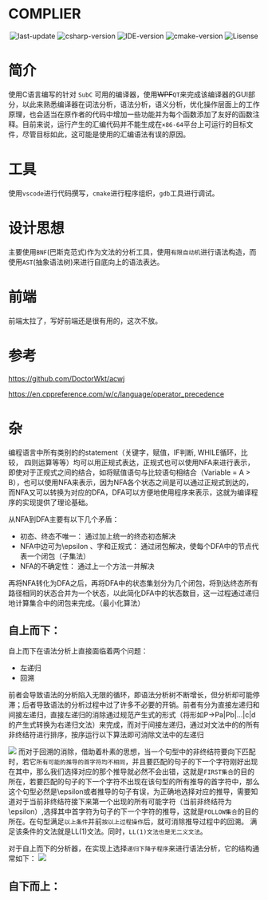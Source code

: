<!--
 * @Descriptions: 
 * @Author: Junhui Luo
 * @Blog: https://luojunhui1.github.io/
 * @Date: 2021-06-05 15:45:23
 * @LastEditTime: 2021-06-10 00:30:13
-->
# COMPLIER
<p align="center">
    <img alt="last-update" src="https://img.shields.io/github/last-commit/luojunhui1/complier?label=Code%20Update&logo=visual-studio-code"></img>
    <img alt="csharp-version" src="https://img.shields.io/badge/C%23-8.0-blue.svg"></img>
    <img alt="IDE-version" src="https://img.shields.io/badge/IDE-vs2019-blue.svg"></img>
    <img alt="cmake-version" src="https://img.shields.io/badge/CMake-3.17.3-blue.svg"></img>
    <img alt="Lisense" src="https://img.shields.io/badge/Lisense-GPL3-green.svg"></img>
</p>

# 简介
使用C语言编写的针对 `SubC` 可用的编译器，使用~~WPF~~`QT`来完成该编译器的GUI部分，以此来熟悉编译器在词法分析，语法分析，语义分析，优化操作层面上的工作原理，也会适当在原作者的代码中增加一些功能并为每个函数添加了友好的函数注释。目前来说，运行产生的汇编代码并不能生成在`×86-64`平台上可运行的目标文件，尽管目标如此，这可能是使用的汇编语法有误的原因。

# 工具
使用`vscode`进行代码撰写，`cmake`进行程序组织，`gdb`工具进行调试。

# 设计思想
主要使用`BNF`(巴斯克范式)作为文法的分析工具，使用`有限自动机`进行语法构造，而使用`AST`(抽象语法树)来进行自底向上的语法表达。

# 前端
前端太拉了，写好前端还是很有用的，这次不放。

# 参考
https://github.com/DoctorWkt/acwj 

https://en.cppreference.com/w/c/language/operator_precedence

# 杂
编程语言中所有类别的的statement（关键字，赋值，IF判断, WHILE循环，比较， 四则运算等等）均可以用正规式表达，正规式也可以使用NFA来进行表示，即使对于正规式之间的结合，如将赋值语句与比较语句相结合（Variable = A > B），也可以使用NFA来表示，因为NFA各个状态之间是可以通过正规式到达的，而NFA又可以转换为对应的DFA，DFA可以方便地使用程序来表示，这就为编译程序的实现提供了理论基础。

从NFA到DFA主要有以下几个矛盾：
- 初态、终态不唯一： 通过加上统一的终态初态解决
- NFA中边可为\epsilon 、字和正规式： 通过闭包解决，使每个DFA中的节点代表一个闭包（子集法）
- NFA的不确定性： 通过上一个方法一并解决

再将NFA转化为DFA之后，再将DFA中的状态集划分为几个闭包，将到达终态所有路径相同的状态合并为一个状态，以此简化DFA中的状态数目，这一过程通过递归地计算集合中的闭包来完成。（最小化算法）

## 自上而下：
自上而下在语法分析上直接面临着两个问题：
- 左递归
- 回溯

前者会导致语法的分析陷入无限的循环，即语法分析树不断增长，但分析却可能停滞；后者导致语法的分析过程中过了许多不必要的开销。前者有分为直接左递归和间接左递归，直接左递归的消除通过规范产生式的形式（将形如P->Pa|Pb|...|c|d的产生式转换为右递归文法）来完成，而对于间接左递归，通过对文法中的的所有非终结符进行排序，按序运行以下算法即可消除文法中的左递归

![](https://cdn.jsdelivr.net/gh/luojunhui1/BlogPicture/Windows/20210609171151.png)
而对于回溯的消除，借助着朴素的思想，当一个句型中的非终结符要向下匹配时，若它`所有可能的推导的首字符均不相同`，并且要匹配的句子的下一个字符刚好出现在其中，那么我们选择对应的那个推导就必然不会出错，这就是`FIRST集合`的目的所在，若要匹配的句子的下一个字符不出现在该句型的所有推导的首字符中，那么这个句型必然是\epsilon或者推导的句子有误，为正确地选择对应的推导，需要知道对于当前非终结符接下来第一个出现的所有可能字符（当前非终结符为\epsilon）,选择其中首字符为句子的下一个字符的推导，这就是`FOLLOW集合`的目的所在。在句型满足`以上条件`并前`按以上过程操作`后，就可消除推导过程中的回溯。
满足该条件的文法就是LL(1)文法。同时，`LL(1)文法也是无二义文法`。

对于自上而下的分析器，在实现上选择`递归下降子程序`来进行语法分析，它的结构通常如下：
![](https://cdn.jsdelivr.net/gh/luojunhui1/BlogPicture/Windows/20210609180122.png)

## 自下而上：
 